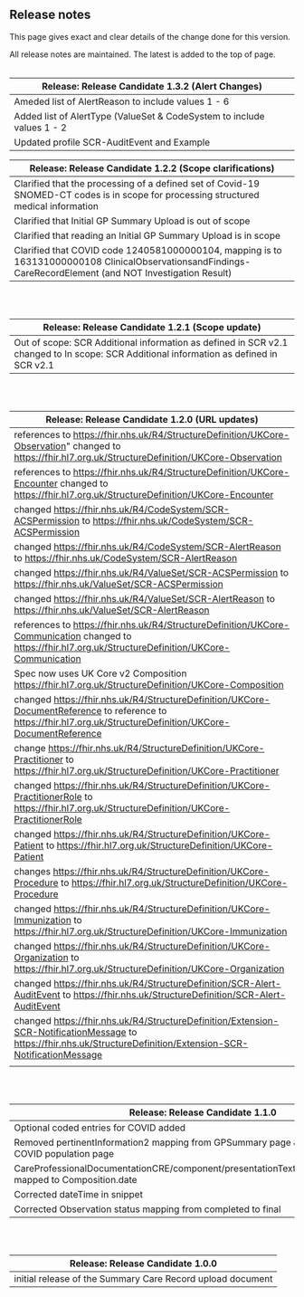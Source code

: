 ## Release notes
This page gives exact and clear details of the change done for this version.

All release notes are maintained. The latest is added to the top of page. 
<br/><br/>

|Release: Release Candidate 1.3.2 (Alert Changes)|
|--
|Ameded list of AlertReason to include values 1 - 6|
|Added list of AlertType (ValueSet & CodeSystem to include values 1 - 2|
|Updated profile SCR-AuditEvent and Example|

|Release: Release Candidate 1.2.2 (Scope clarifications)|
|--
|Clarified that the processing of a defined set of Covid-19 SNOMED-CT codes is in scope for processing structured medical information|
|Clarified that Initial GP Summary Upload is out of scope|
|Clarified that reading an Initial GP Summary Upload is in scope|
|Clarified that COVID code 1240581000000104, mapping is to 163131000000108  ClinicalObservationsandFindings-CareRecordElement (and NOT Investigation Result)|

<br/><br/>

|Release: Release Candidate 1.2.1 (Scope update)|
|--
|Out of scope: SCR Additional information as defined in SCR v2.1 changed to In scope: SCR Additional information as defined in SCR v2.1|

<br/><br/>

|Release: Release Candidate 1.2.0 (URL updates)|
|--
|references to https://fhir.nhs.uk/R4/StructureDefinition/UKCore-Observation" changed to https://fhir.hl7.org.uk/StructureDefinition/UKCore-Observation|
|references to https://fhir.nhs.uk/R4/StructureDefinition/UKCore-Encounter changed to https://fhir.hl7.org.uk/StructureDefinition/UKCore-Encounter|
|changed https://fhir.nhs.uk/R4/CodeSystem/SCR-ACSPermission to https://fhir.nhs.uk/CodeSystem/SCR-ACSPermission|
|changed https://fhir.nhs.uk/R4/CodeSystem/SCR-AlertReason to https://fhir.nhs.uk/CodeSystem/SCR-AlertReason|
|changed https://fhir.nhs.uk/R4/ValueSet/SCR-ACSPermission to https://fhir.nhs.uk/ValueSet/SCR-ACSPermission|
|changed https://fhir.nhs.uk/R4/ValueSet/SCR-AlertReason to https://fhir.nhs.uk/ValueSet/SCR-AlertReason|
|references to https://fhir.nhs.uk/R4/StructureDefinition/UKCore-Communication changed to https://fhir.hl7.org.uk/StructureDefinition/UKCore-Communication |
|Spec now uses UK Core v2 Composition https://fhir.hl7.org.uk/StructureDefinition/UKCore-Composition|
|changed https://fhir.nhs.uk/R4/StructureDefinition/UKCore-DocumentReference to reference to https://fhir.hl7.org.uk/StructureDefinition/UKCore-DocumentReference|
|change https://fhir.nhs.uk/R4/StructureDefinition/UKCore-Practitioner to https://fhir.hl7.org.uk/StructureDefinition/UKCore-Practitioner|
|changed https://fhir.nhs.uk/R4/StructureDefinition/UKCore-PractitionerRole to https://fhir.hl7.org.uk/StructureDefinition/UKCore-PractitionerRole|
|changed https://fhir.nhs.uk/R4/StructureDefinition/UKCore-Patient to https://fhir.hl7.org.uk/StructureDefinition/UKCore-Patient|
|changes https://fhir.nhs.uk/R4/StructureDefinition/UKCore-Procedure to https://fhir.hl7.org.uk/StructureDefinition/UKCore-Procedure|
|changed https://fhir.nhs.uk/R4/StructureDefinition/UKCore-Immunization to https://fhir.hl7.org.uk/StructureDefinition/UKCore-Immunization
|changed https://fhir.nhs.uk/R4/StructureDefinition/UKCore-Organization to https://fhir.hl7.org.uk/StructureDefinition/UKCore-Organization|
|changed https://fhir.nhs.uk/R4/StructureDefinition/SCR-Alert-AuditEvent to https://fhir.nhs.uk/StructureDefinition/SCR-Alert-AuditEvent|
|changed https://fhir.nhs.uk/R4/StructureDefinition/Extension-SCR-NotificationMessage to https://fhir.nhs.uk/StructureDefinition/Extension-SCR-NotificationMessage |
||



<br/><br/>

|Release: Release Candidate 1.1.0|
|--
|Optional coded entries for COVID added|
|Removed pertinentInformation2 mapping from GPSummary page & added a link to the COVID population page|
|CareProfessionalDocumentationCRE/component/presentationText/effectiveTime/@value mapped to Composition.date|
|Corrected dateTime in <Observation> snippet|
|Corrected Observation status mapping from completed to final|

<br/><br/>

|Release: Release Candidate 1.0.0
|--
|initial release of the Summary Care Record upload document|


